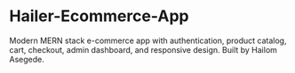 # Hailer-Ecommerce-App
Modern MERN stack e-commerce app with authentication, product catalog, cart, checkout, admin dashboard, and responsive design. Built by Hailom Asegede.
